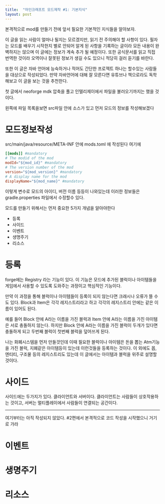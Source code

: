 ```yaml
---
title:  "마인크래프트 모드제작 #1: 기본지식"
layout: post
---
```



본격적으로 mod를 만들기 전에 앞서 필요한 기본적인 지식들을 알아보자.

이 글을 읽는 사람이 얼마나 될지는 모르겠지만, 읽기 전 주의해야 할 사항이 있다. 필자는 모드를 배우기 시작한지 별로 안되어 알게 된 사항을 기록하는 글이라 모든 내용이 완벽하지는 않으며 이 글에는 정보가 계속 추가 될 예정이다. 또한 공식문서를 읽고 직접 번역한 것이라 오역이나 잘못된 정보가 생길 수도 있으니 적당히 걸러 듣기를 바란다.

또한 이 글은 자바 언어에 능숙하거나 적어도 간단한 프로젝트 하나는 할수있는 사람들을 대상으로 작성되었다. 만약 자바언어에 대해 잘 모른다면 유튜브나 책으로라도 독학해보고 이 글을 보는 것을 추천한다.


첫 글에서 neoforge mdk 압축을 풀고 인텔리제이에서 파일을 불러오기까지는 했을 것이다.

왼쪽에 파일 목록을보면 src파일 안에 소스가 있고 먼저 모드의 정보를 작성해보겠다

# **모드정보작성**

src/main/java/resource/META-INF 안에 mods.toml 에 작성된다 여기에

```toml
[[mods]] #mandatory
# The modid of the mod
modId="${mod_id}" #mandatory
# The version number of the mod
version="${mod_version}" #mandatory
# A display name for the mod
displayName="${mod_name}" #mandatory
```

이렇게 변수로 모드의 아이디, 버전 이름 등등이 나와있는데 이러한 정보들은 gradle.properties 파일에서 수정할수 있다.

모드를 만들기 위해서는 먼저 중요한 5가지 개념을 알아야한다

- 등록
- 사이드
- 이벤트
- 생명주기
- 리소스

# **등록**

forge에는 Registry 라는 기능이 있다. 이 기능은 모드에 추가된 블럭이나 아이템들을 게임에서 사용할 수 있도록 도와주는 과정이고 핵심적인 기능이다. 

만약 이 과정을 통해 블럭이나 아이템들이 등록이 되지 않는다면 크래시나 오류가 뜰 수도 있다. Block과 Item은 각각 레지스트리라고 하고 각각의 레지스트리 안에는 같은 이름이 있어도 된다. 

예를 들어 Block 안에 A라는 이름을 가진 블럭과 Item 안에 A라는 이름을 가진 아이템은 서로 충돌하지 않는다. 하지만 Block 안에 A라는 이름을 가진 블럭이 두개가 있다면 충돌하게 되고 두번째 블럭이 첫번째 블럭을 덮어쓰게 된다.

나는 화폐시스템을 먼저 만들것인데 이때 필요한 블럭이나 아이템은 돈을 뽑는 Atm기능을 가진 블럭, 지폐같은 아이템등이 있는데 이런것들을 등록하는 것이다. 이 외에도 몹,엔티티, 구조물 등의 레지스트리도 있는데 이 글에서는 아이템과 블럭을 위주로 설명할 것이다.

# **사이드**

사이드에는 두가지가 있다. 클라이언트와 서버이다. 클라이언트는 사람들이 상호작용하는 것이고, 서버는 멀티플레이에서 사람들이 연결되는 공간이다.

---

여기부터는 아직 작성되지 않았다. #2편에서 본격적으로 코드 작성을 시작했으니 거기로 가라

# **이벤트**

# **생명주기**

# **리소스**